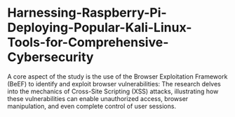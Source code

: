 # Harnessing-Raspberry-Pi-Deploying-Popular-Kali-Linux-Tools-for-Comprehensive-Cybersecurity
A core aspect of the study is the use of the Browser Exploitation Framework (BeEF) to identify and exploit browser vulnerabilities: The research delves into the mechanics of Cross-Site Scripting (XSS) attacks, illustrating how these vulnerabilities can enable unauthorized access, browser manipulation, and even complete control of user sessions.
